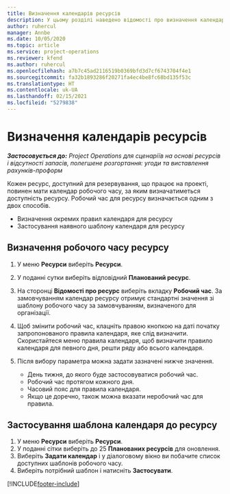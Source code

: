 ```yaml
---
title: Визначення календарів ресурсів
description: У цьому розділі наведено відомості про визначення календарів робочого часу для ресурсів у Project Operations.
author: ruhercul
manager: Annbe
ms.date: 10/05/2020
ms.topic: article
ms.service: project-operations
ms.reviewer: kfend
ms.author: ruhercul
ms.openlocfilehash: a7b7c45ad2116519b0369bfd3d7cf6743704f4e1
ms.sourcegitcommit: fa32b1893286f20271fa4ec4be8fc68bd135f53c
ms.translationtype: HT
ms.contentlocale: uk-UA
ms.lasthandoff: 02/15/2021
ms.locfileid: "5279838"
---
```

# <a name="define-resource-calendars"></a>Визначення календарів ресурсів

_**Застосовується до:** Project Operations для сценаріїв на основі ресурсів і відсутності запасів, полегшене розгортання: угоди та виставлення рахунків-проформ_

Кожен ресурс, доступний для резервування, що працює на проекті, повинен мати календар робочого часу, за яким визначатиметься доступність ресурсу. Робочий час для ресурсу визначається одним з двох способів. 

   - Визначення окремих правил календаря для ресурсу
   - Застосування наявного шаблону календаря для ресурсу

## <a name="define-a-resources-working-hours"></a>Визначення робочого часу ресурсу

1. У меню **Ресурси** виберіть **Ресурси**.
2. У поданні сутки виберіть відповідний **Планований ресурс**.
3. На сторонці **Відомості про ресурс** виберіть вкладку **Робочий час**. За замовчуванням календар ресурсу отримує стандартні значення зі шаблону робочого часу за замовчуванням, визначеного для організації.
4. Щоб змінити робочий час, клацніть правою кнопкою на даті початку запропонованого правила календаря, яке слід визначити. Скористайтеся меню правила календаря, щоб визначити правило календаря для певного дня, решти ряду або всього календаря.
5. Після вибору параметра можна задати зазначені нижче значення.

    - День тижня, до якого буде застосовуватися робочий час.
    - Робочий час протягом кожного дня.
    - Часовий пояс для правила календаря.
    - Якщо це доречно, також можна вказати неробочий час для правила.

## <a name="applying-a-calendar-template-to-a-resource"></a>Застосування шаблона календаря до ресурсу

1. У меню **Ресурси** виберіть **Ресурси**.
2. У поданні сітки виберіть до 25 **Планованих ресурсів** для оновлення.
3. Виберіть **Задати календар** і у діалоговому вікно ви побачите список доступних шаблонів робочого часу.
4. Виберіть потрібний шаблон і натисніть **Застосувати**.


[!INCLUDE[footer-include](../includes/footer-banner.md)]
